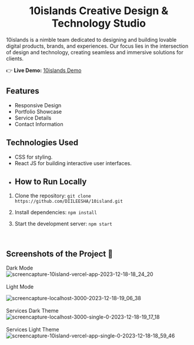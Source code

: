 <h1 align="center">10islands Creative Design & Technology Studio</h1>
<p>10islands is a nimble team dedicated to designing and building lovable digital products, brands, and experiences. Our focus lies in the intersection of design and technology, creating seamless and immersive solutions for clients.</p>

   <p>
        👉 <strong>Live Demo:</strong> <a href="https://10island.vercel.app/">10islands Demo</a>
    </p>

 ## Features

- Responsive Design
- Portfolio Showcase
- Service Details
- Contact Information

## Technologies Used

- CSS for styling.
- React JS for building interactive user interfaces.
- 
  ## How to Run Locally

1. Clone the repository: `git clone https://github.com/DIILEESHA/10island.git`
2. Install dependencies: `npm install`
3. Start the development server: `npm start`

   <br/>
  ## Screenshots of the Project 📸
  
Dark Mode
<br/>
![screencapture-10island-vercel-app-2023-12-18-18_24_20](https://github.com/DIILEESHA/10island/assets/89340276/d152098c-3a04-44f0-8630-495b574bb4e4)
<br/>
<br/>
Light Mode
<br/>

![screencapture-localhost-3000-2023-12-18-19_06_38](https://github.com/DIILEESHA/10island/assets/89340276/125394cb-439a-4af6-b7b0-9b8ca94f848a)
<br/>
<br/>
Services Dark Theme
<br/>
![screencapture-localhost-3000-single-0-2023-12-18-19_17_18](https://github.com/DIILEESHA/10island/assets/89340276/c806f628-8965-4547-b9cf-3dcfebb0f515)
<br/>
<br/>
Services Light Theme
<br/>
![screencapture-10island-vercel-app-single-0-2023-12-18-18_59_46](https://github.com/DIILEESHA/10island/assets/89340276/2bb5ccd5-57e3-4360-aa34-eb6403fa7ee5)
















